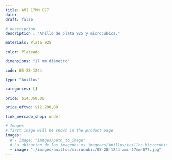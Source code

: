 ```yaml
---
title: AMI 17MM 077
date: 
draft: false

# descripcion
description : "Anillo de plata 925 y microcubics."

materials: Plata 925

color: Plateado

dimensions: "17 mm diámetro"

code: 05-28-1244

type: "Anillos"

categories: []

price: $14.350,00

price_eftvo: $12.200,00

link_mercado_shop: undef

# Images
# first image will be shown in the product page
images:
  # - image: "images/path_to_image"
  # La ubicacion de las imagenes es imagenes/Anillos/Anillos.Microcubic/05-28-1244-ami-17mm-077
  - image: "./images/anillos/microcubic/05-28-1244-ami-17mm-077.jpg"
---
```

